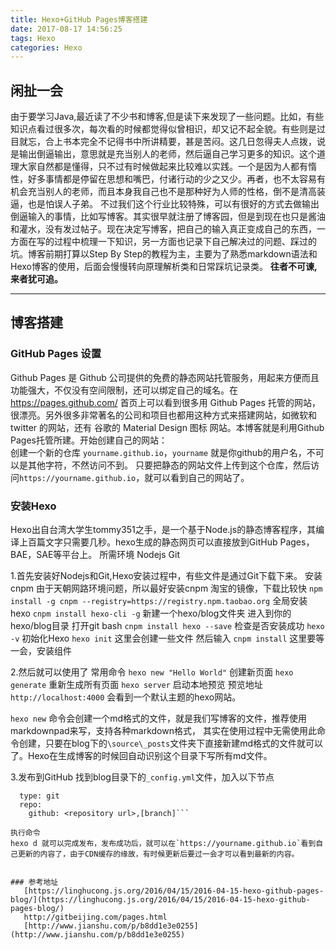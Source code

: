 ```yaml
---
title: Hexo+GitHub Pages博客搭建
date: 2017-08-17 14:56:25
tags: Hexo
categories: Hexo
---
```


## 闲扯一会
由于要学习Java,最近读了不少书和博客,但是读下来发现了一些问题。比如，有些知识点看过很多次，每次看的时候都觉得似曾相识，却又记不起全貌。有些则是过目就忘，合上书本完全不记得书中所讲精要，甚是苦闷。这几日忽得夫人点拨，说是输出倒逼输出，意思就是充当别人的老师，然后逼自己学习更多的知识。这个道理大家自然都是懂得，只不过有时候做起来比较难以实践。一个是因为人都有惰性，好多事情都是停留在思想和嘴巴，付诸行动的少之又少。再者，也不太容易有机会充当别人的老师，而且本身我自己也不是那种好为人师的性格，倒不是清高装逼，也是怕误人子弟。
不过我们这个行业比较特殊，可以有很好的方式去做输出倒逼输入的事情，比如写博客。其实很早就注册了博客园，但是到现在也只是酱油和灌水，没有发过帖子。现在决定写博客，把自己的输入真正变成自己的东西，一方面在写的过程中梳理一下知识，另一方面也记录下自己解决过的问题、踩过的坑。博客前期打算以Step By Step的教程为主，主要为了熟悉markdown语法和Hexo博客的使用，后面会慢慢转向原理解析类和日常踩坑记录类。
**往者不可谏,来者犹可追。**

---

## 博客搭建
### GitHub Pages 设置
   Github Pages 是 Github 公司提供的免费的静态网站托管服务，用起来方便而且功能强大，不仅没有空间限制，还可以绑定自己的域名。在 https://pages.github.com/ 首页上可以看到很多用 Github Pages 托管的网站，很漂亮。另外很多非常著名的公司和项目也都用这种方式来搭建网站，如微软和 twitter 的网站，还有 谷歌的 Material Design 图标 网站。本博客就是利用Github Pages托管所建。开始创建自己的网站：  
   创建一个新的仓库  `yourname.github.io`，`yourname` 就是你github的用户名，不可以是其他字符，不然访问不到。
   只要把静态的网站文件上传到这个仓库，然后访问`https://yourname.github.io`，就可以看到自己的网站了。
### 安装Hexo
   Hexo出自台湾大学生tommy351之手，是一个基于Node.js的静态博客程序，其编译上百篇文字只需要几秒。hexo生成的静态网页可以直接放到GitHub Pages，BAE，SAE等平台上。
   所需环境
   Nodejs
   Git
   
1.首先安装好Nodejs和Git,Hexo安装过程中，有些文件是通过Git下载下来。
安装cnpm 由于天朝网路环境问题，所以最好安装cnpm 淘宝的镜像，下载比较快
`npm install -g cnpm --registry=https://registry.npm.taobao.org`
全局安装hexo
`cnpm install hexo-cli -g`
新建一个hexo/blog文件夹
进入到你的hexo/blog目录
打开git bash
`cnpm install hexo --save`
检查是否安装成功
`hexo -v`
初始化Hexo
`hexo init`
这里会创建一些文件
然后输入
`cnpm install`
这里要等一会，安装组件

2.然后就可以使用了
常用命令
`hexo new "Hello World"` 创建新页面
`hexo generate` 重新生成所有页面
`hexo server` 启动本地预览  预览地址 `http://localhost:4000`
 会看到一个默认主题的hexo网站。

 `hexo new` 命令会创建一个md格式的文件，就是我们写博客的文件，推荐使用markdownpad来写，支持各种markdown格式，
 其实在使用过程中无需使用此命令创建，只要在blog下的`\source\_posts`文件夹下直接新建md格式的文件就可以了。Hexo在生成博客的时候回自动识别这个目录下写所有md文件。

3.发布到GitHub
 找到blog目录下的`_config.yml`文件，加入以下节点
```deploy:
  type: git
  repo:
    github: <repository url>,[branch]```

执行命令
hexo d 就可以完成发布，发布成功后，就可以在`https://yourname.github.io`看到自己更新的内容了，由于CDN缓存的缘故，有时候更新后要过一会才可以看到最新的内容。


### 参考地址
   [https://linghucong.js.org/2016/04/15/2016-04-15-hexo-github-pages-blog/](https://linghucong.js.org/2016/04/15/2016-04-15-hexo-github-pages-blog/)
   http://gitbeijing.com/pages.html
   [http://www.jianshu.com/p/b8dd1e3e0255](http://www.jianshu.com/p/b8dd1e3e0255)
